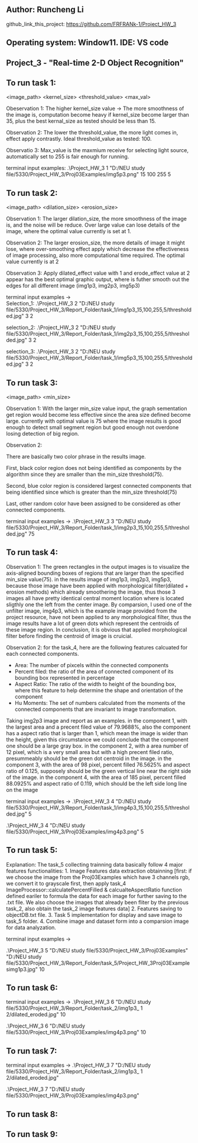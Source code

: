 ## Author: Runcheng Li
github_link_this_project: https://github.com/FRFRANk-1/Project_HW_3

## Operating system: Window11. IDE: VS code

## Project_3 - "Real-time 2-D Object Recognition"

## To run task 1: 
<image_path> <kernel_size> <threshold_value> <max_val>

Obeservation 1: The higher kernel_size value -> The more smoothness of the image is, computation become heavy if kernel_size become larger than 35, plus the best kernal_size as tested should be less than 15.

Observation 2: The lower the threshold_value, the more light comes in, effect apply contrastly. Ideal threshold_value as tested: 100.

Observatio 3: Max_value is the maxmium receive for selecting light source, automatically set to 255 is fair enough for running.

terminal input examples: .\Project_HW_3 1 "D:/NEU study file/5330/Project_HW_3/Proj03Examples/img5p3.png" 15 100 255 5

## To run task 2:
<image_path> <dilation_size> <erosion_size>

Observation 1: The larger dilation_size, the more smoothness of the image is, and the noise will be reduce. Over large value can lose details of the image, where the optimal value currently is set at 1.

Observation 2: The larger erosion_size, the more details of image it might lose, where over-smoothing effect apply which decrease the effectiveness of image processing, also more computational time required. The optimal value currently is at 2

Observation 3: Apply dilated_effect value with 1 and erode_effect value at 2 appear has the best optimal graphic output, where is futher smooth out the edges for all different image (img1p3, img2p3, img5p3)

terminal input examples ->  
Selection_1: .\Project_HW_3 2 "D:/NEU study file/5330/Project_HW_3/Report_Folder/task_1/img1p3_15,100,255,5/thresholded.jpg" 3 2

selection_2: .\Project_HW_3 2 "D:/NEU study file/5330/Project_HW_3/Report_Folder/task_1/img2p3_15,100,255,5/thresholded.jpg" 3 2
 
selection_3: .\Project_HW_3 2 "D:/NEU study file/5330/Project_HW_3/Report_Folder/task_1/img5p3_15,100,255,5/thresholded.jpg" 3 2

## To run task 3:
<image_path> <min_size>

Observation 1: With the larger min_size value input, the graph sementation get region would become less effective since the area size defined become large. currently with optimal value is 75 where the image results is good enough to detect small segment region but good enough not overdone losing detection of big region. 

Observation 2: 

There are basically two color phrase in the results image.

First, black color region does not being identified as components by the algorithm since they are smaller than the min_size threshold(75).

Second, blue color region is considered largest connected components that being identified since which is greater than the min_size threshold(75)
 
Last, other random color have been assigned to be considered as other connected components.

terminal input examples -> .\Project_HW_3 3 "D:/NEU study file/5330/Project_HW_3/Report_Folder/task_1/img2p3_15,100,255,5/thresholded.jpg" 75

## To run task 4:

Observation 1: The green rectangles in the output images is to visualize the axis-aligned bounding boxes of regions that are larger than the specified min_size value(75).
in the results image of img1p3, img2p3, img5p3, because those image have been applied with morphological filter(dilated + erosion methods) which already smoothering the image, thus those 3 images all have pretty identical central moment location where is located sligthly one the left from the center image. By comparsion, I used one of the unfilter image, img4p3, which is the example image provided from the project resource, have not been applied to any morphological filter, thus the image results have a lot of green dots which represent the centroids of these image region. In conclusion, it is obvious that applied morphological filter before finding the centroid of image is cruicial.

Observation 2: 
for the task_4, here are the following features calcuated for each connected components.
- Area: The number of pixcels within the connected components
- Percent filed: the ratio of the area of connected component of its bounding box represented in percentage
- Aspect Ratio: The ratio of the width to height of the bounding box, where this feature to help determine the shape and orientation of the component
- Hu Moments: The set of numbers calculated from the moments of the connected components that are invariant to image transformation.

Taking img2p3 image and report as an examples.
in the component 1, with the largest area and a precent filed value of 79.9688%, also the component has a aspect ratio that is larger than 1, which mean the image is wider than the height, given this circumstance we could conclude that the component one should be a large gray box.
in the component 2, with a area number of 12 pixel, which is a very small area but with a high precent filed ratio, presummeably should be the green dot centroid in the image.
in the component 3, with the area of 98 pixel, percent filled 76.5625% and aspect ratio of 0.125, supposely should be the green vertical line near the right side of the image.
in the component 4, with the area of 185 pixel, percent filled 88.0925% and aspect ratio of 0.119, which should be the left side long line on the image

terminal input examples -> 
.\Project_HW_3 4 "D:/NEU study file/5330/Project_HW_3/Report_Folder/task_1/img4p3_15,100,255,5/thresholded.jpg" 5

.\Project_HW_3 4 "D:/NEU study file/5330/Project_HW_3/Proj03Examples/img4p3.png" 5

## To run task 5:

Explanation: The task_5 collecting trainning data basically follow 4 major features functionalities: 1. Image Features data extraction obtainning [first: if we choose the image from the Proj03Examples which have 3 channels rgb, we convert it to grayscale first, then apply task_4 ImageProcessor::calculatePercentFilled & calcualteAspectRatio function defined eariler to formula the data for each image for further saving to the .txt file. We also choose the images that already been fliter by the previous task_2, also obtain the task_2 image features data] 2. Features saving to objectDB.txt file. 3. Task 5 implementation for display and save image to task_5 folder. 4. Combine image and dataset form into a comparsion image for data analyzation.

terminal input examples ->

.\Project_HW_3 5 "D:/NEU study file/5330/Project_HW_3/Proj03Examples" "D:/NEU study file/5330/Project_HW_3/Report_Folder/task_5/Project_HW_3Proj03Examplesimg1p3.jpg" 10
## To run task 6:

terminal input examples -> 
.\Project_HW_3 6 "D:/NEU study file/5330/Project_HW_3/Report_Folder/task_2/img1p3_ 1 2/dilated_eroded.jpg" 10

.\Project_HW_3 6 "D:/NEU study file/5330/Project_HW_3/Proj03Examples/img4p3.png" 10

## To run task 7:

terminal input examples -> 
.\Project_HW_3 7 "D:/NEU study file/5330/Project_HW_3/Report_Folder/task_2/img1p3_ 1 2/dilated_eroded.jpg"

.\Project_HW_3 7 "D:/NEU study file/5330/Project_HW_3/Proj03Examples/img4p3.png" 

## To run task 8:

## To run task 9: